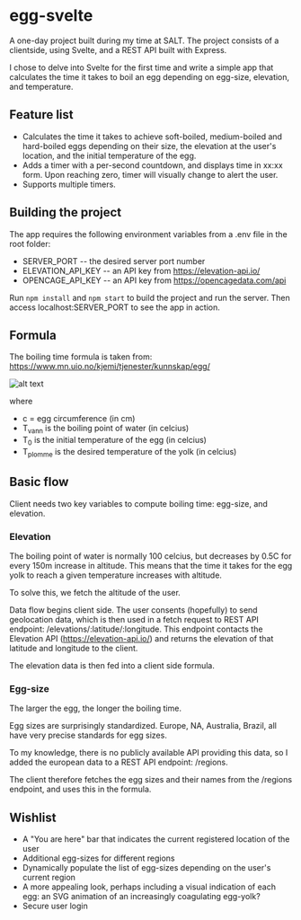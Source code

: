 # egg-svelte
A one-day project built during my time at SALT. The project consists of a clientside, using Svelte, and a REST API built with Express.

I chose to delve into Svelte for the first time and write a simple app that calculates the time it takes to boil an egg depending on egg-size, elevation, and temperature.

## Feature list

* Calculates the time it takes to achieve soft-boiled, medium-boiled and hard-boiled eggs depending on their size, the elevation at the user's location, and the initial temperature of the egg.
* Adds a timer with a per-second countdown, and displays time in xx:xx form. Upon reaching zero, timer will visually change to alert the user.
* Supports multiple timers.

## Building the project

The app requires the following environment variables from a .env file in the root folder:

* SERVER_PORT -- the desired server port number
* ELEVATION_API_KEY -- an API key from https://elevation-api.io/
* OPENCAGE_API_KEY -- an API key from https://opencagedata.com/api


Run `npm install` and `npm start` to build the project and run the server. Then access localhost:SERVER_PORT to see the app in action.

## Formula

The boiling time formula is taken from: https://www.mn.uio.no/kjemi/tjenester/kunnskap/egg/

![alt text](https://www.mn.uio.no/kjemi/tjenester/kunnskap/egg/formel.jpg "Egg-boiling formula")

where 
* c = egg circumference (in cm)
* T<sub>vann</sub> is the boiling point of water (in celcius)
* T<sub>0</sub> is the initial temperature of the egg (in celcius)
* T<sub>plomme</sub> is the desired temperature of the yolk (in celcius)

## Basic flow

Client needs two key variables to compute boiling time: egg-size, and elevation.

### Elevation

The boiling point of water is normally 100 celcius, but decreases by 0.5C for every 150m increase in altitude. This means that the time it takes for the egg yolk to reach a given temperature increases with altitude.

To solve this, we fetch the altitude of the user.

Data flow begins client side. The user consents (hopefully) to send geolocation data, which is then used in a fetch request to REST API endpoint: /elevations/:latitude/:longitude. This endpoint contacts the Elevation API (https://elevation-api.io/) and returns the elevation of that latitude and longitude to the client.

The elevation data is then fed into a client side formula. 

### Egg-size

The larger the egg, the longer the boiling time.

Egg sizes are surprisingly standardized. Europe, NA, Australia, Brazil, all have very precise standards for egg sizes.

To my knowledge, there is no publicly available API providing this data, so I added the european data to a REST API endpoint: /regions.

The client therefore fetches the egg sizes and their names from the /regions endpoint, and uses this in the formula.

## Wishlist

* A "You are here" bar that indicates the current registered location of the user
* Additional egg-sizes for different regions
* Dynamically populate the list of egg-sizes depending on the user's current region
* A more appealing look, perhaps including a visual indication of each egg: an SVG animation of an increasingly coagulating egg-yolk?
* Secure user login

